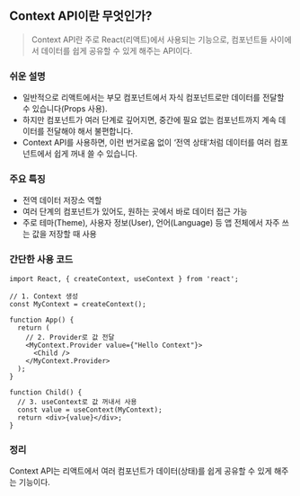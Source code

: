 ## Context API이란 무엇인가?
> Context API란 주로 React(리액트)에서 사용되는 기능으로, 컴포넌트들 사이에서 데이터를 쉽게 공유할 수 있게 해주는 API이다.

### 쉬운 설명
+ 일반적으로 리액트에서는 부모 컴포넌트에서 자식 컴포넌트로만 데이터를 전달할 수 있습니다(Props 사용).
+ 하지만 컴포넌트가 여러 단계로 깊어지면, 중간에 필요 없는 컴포넌트까지 계속 데이터를 전달해야 해서 불편합니다.
+ Context API를 사용하면, 이런 번거로움 없이 ‘전역 상태’처럼 데이터를 여러 컴포넌트에서 쉽게 꺼내 쓸 수 있습니다.

### 주요 특징
+ 전역 데이터 저장소 역할
+ 여러 단계의 컴포넌트가 있어도, 원하는 곳에서 바로 데이터 접근 가능
+ 주로 테마(Theme), 사용자 정보(User), 언어(Language) 등 앱 전체에서 자주 쓰는 값을 저장할 때 사용

### 간단한 사용 코드 
```
import React, { createContext, useContext } from 'react';

// 1. Context 생성
const MyContext = createContext();

function App() {
  return (
    // 2. Provider로 값 전달
    <MyContext.Provider value={"Hello Context"}>
      <Child />
    </MyContext.Provider>
  );
}

function Child() {
  // 3. useContext로 값 꺼내서 사용
  const value = useContext(MyContext);
  return <div>{value}</div>;
}
```

### 정리 
Context API는 리액트에서 여러 컴포넌트가 데이터(상태)를 쉽게 공유할 수 있게 해주는 기능이다.
